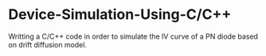 # Device-Simulation-Using-C/C++
Writting a C/C++ code in order to simulate the IV curve of a PN diode based on drift diffusion model.
